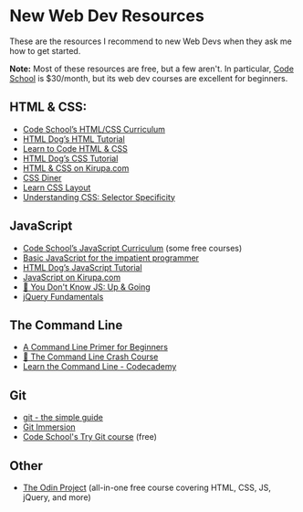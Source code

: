 # New Web Dev Resources

These are the resources I recommend to new Web Devs when they ask me how to get
started.

**Note:** Most of these resources are free, but a few aren't. In particular,
[Code School][code_school] is $30/month, but its web dev courses are excellent
for beginners.

[code_school]: https://www.codeschool.com/

## HTML & CSS:

* [Code School’s HTML/CSS Curriculum][cs_html_css]
* [HTML Dog’s HTML Tutorial][html_dog_html]
* [Learn to Code HTML & CSS][learn_code_html_css]
* [HTML Dog’s CSS Tutorial][html_dog_css]
* [HTML & CSS on Kirupa.com][kirupa_html_css]
* [CSS Diner][css_diner]
* [Learn CSS Layout][learn_layout]
* [Understanding CSS: Selector Specificity][selector_specificity]

[cs_html_css]: https://www.codeschool.com/paths/html-css
[html_dog_html]: http://htmldog.com/guides/html/
[learn_code_html_css]: http://learn.shayhowe.com/
[html_dog_css]: http://htmldog.com/guides/css/
[kirupa_html_css]: http://www.kirupa.com/html5/learn_html_css.htm
[css_diner]: http://flukeout.github.io/
[learn_layout]: http://learnlayout.com/
[selector_specificity]: https://medium.com/@dte/understanding-css-selector-specificity-a02238a02a59

## JavaScript

* [Code School’s JavaScript Curriculum][cs_js] (some free courses)
* [Basic JavaScript for the impatient programmer][2ality_js]
* [HTML Dog’s JavaScript Tutorial][html_dog_js]
* [JavaScript on Kirupa.com][kirupa_js]
* [:book: You Don't Know JS: Up & Going][ydkjs]
* [jQuery Fundamentals][jq_fund]

[cs_js]: https://www.codeschool.com/paths/javascript
[2ality_js]: http://www.2ality.com/2013/06/basic-javascript.html
[html_dog_js]: http://htmldog.com/guides/javascript/
[kirupa_js]: http://www.kirupa.com/html5/learn_javascript.htm
[ydkjs]: https://github.com/getify/You-Dont-Know-JS/tree/master/up%20%26%20going
[jq_fund]: http://jqfundamentals.com/

## The Command Line

* [A Command Line Primer for Beginners][cli_primer]
* [:book: The Command Line Crash Course][cli_crash_course]
* [Learn the Command Line - Codecademy][learn_cli]

[cli_primer]: http://lifehacker.com/5633909/who-needs-a-mouse-learn-to-use-the-command-line-for-almost-anything
[cli_crash_course]: http://cli.learncodethehardway.org/book/
[learn_cli]: https://www.codecademy.com/courses/learn-the-command-line

## Git

* [git - the simple guide][git_simple]
* [Git Immersion][git_immerse]
* [Code School's Try Git course][cs_git] (free)

[git_simple]: http://rogerdudler.github.io/git-guide/
[git_immerse]: http://gitimmersion.com/
[cs_git]: https://www.codeschool.com/courses/try-git

## Other

* [The Odin Project][odin] (all-in-one free course covering HTML, CSS, JS,
  jQuery, and more)

[odin]: http://www.theodinproject.com/
